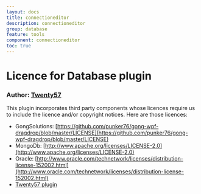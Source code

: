 ```yaml
---
layout: docs
title: connectioneditor
description: connectioneditor
group: database
feature: tools
component: connectioneditor
toc: true
---
```

# Licence for Database plugin

### Author: [Twenty57](http://www.twenty57.com)

This plugin incorporates third party components whose licences require us to include the licence and/or copyright notices. Here are those licences:

- GongSolutions: [https://github.com/punker76/gong-wpf-dragdrop/blob/master/LICENSE](https://github.com/punker76/gong-wpf-dragdrop/blob/master/LICENSE)
- MongoDb: [http://www.apache.org/licenses/LICENSE-2.0](http://www.apache.org/licenses/LICENSE-2.0)
- Oracle: [http://www.oracle.com/technetwork/licenses/distribution-license-152002.html](http://www.oracle.com/technetwork/licenses/distribution-license-152002.html)
- [Twenty57 plugin](https://linx.software/plugins/builtin/licence/)
